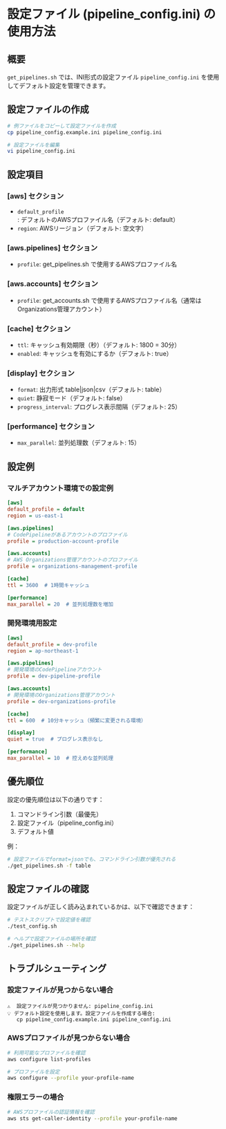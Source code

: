 # 設定ファイル (pipeline_config.ini) の使用方法

## 概要

`get_pipelines.sh` では、INI形式の設定ファイル `pipeline_config.ini` を使用してデフォルト設定を管理できます。

## 設定ファイルの作成

```bash
# 例ファイルをコピーして設定ファイルを作成
cp pipeline_config.example.ini pipeline_config.ini

# 設定ファイルを編集
vi pipeline_config.ini
```

## 設定項目

### [aws] セクション
- `default_profile`: デフォルトのAWSプロファイル名（デフォルト: default）
- `region`: AWSリージョン（デフォルト: 空文字）

### [aws.pipelines] セクション
- `profile`: get_pipelines.sh で使用するAWSプロファイル名

### [aws.accounts] セクション  
- `profile`: get_accounts.sh で使用するAWSプロファイル名（通常はOrganizations管理アカウント）

### [cache] セクション
- `ttl`: キャッシュ有効期限（秒）（デフォルト: 1800 = 30分）
- `enabled`: キャッシュを有効にするか（デフォルト: true）

### [display] セクション
- `format`: 出力形式 table|json|csv（デフォルト: table）
- `quiet`: 静寂モード（デフォルト: false）
- `progress_interval`: プログレス表示間隔（デフォルト: 25）

### [performance] セクション
- `max_parallel`: 並列処理数（デフォルト: 15）

## 設定例

### マルチアカウント環境での設定例

```ini
[aws]
default_profile = default
region = us-east-1

[aws.pipelines]
# CodePipelineがあるアカウントのプロファイル
profile = production-account-profile

[aws.accounts]
# AWS Organizations管理アカウントのプロファイル
profile = organizations-management-profile

[cache]
ttl = 3600  # 1時間キャッシュ

[performance]
max_parallel = 20  # 並列処理数を増加
```

### 開発環境用設定

```ini
[aws]
default_profile = dev-profile
region = ap-northeast-1

[aws.pipelines]
# 開発環境のCodePipelineアカウント
profile = dev-pipeline-profile

[aws.accounts]
# 開発環境のOrganizations管理アカウント
profile = dev-organizations-profile

[cache]
ttl = 600  # 10分キャッシュ（頻繁に変更される環境）

[display]
quiet = true  # プログレス表示なし

[performance]
max_parallel = 10  # 控えめな並列処理
```

## 優先順位

設定の優先順位は以下の通りです：

1. コマンドライン引数（最優先）
2. 設定ファイル（pipeline_config.ini）
3. デフォルト値

例：
```bash
# 設定ファイルでformat=jsonでも、コマンドライン引数が優先される
./get_pipelines.sh -f table
```

## 設定ファイルの確認

設定ファイルが正しく読み込まれているかは、以下で確認できます：

```bash
# テストスクリプトで設定値を確認
./test_config.sh

# ヘルプで設定ファイルの場所を確認
./get_pipelines.sh --help
```

## トラブルシューティング

### 設定ファイルが見つからない場合
```
⚠️  設定ファイルが見つかりません: pipeline_config.ini
💡 デフォルト設定を使用します。設定ファイルを作成する場合:
   cp pipeline_config.example.ini pipeline_config.ini
```

### AWSプロファイルが見つからない場合
```bash
# 利用可能なプロファイルを確認
aws configure list-profiles

# プロファイルを設定
aws configure --profile your-profile-name
```

### 権限エラーの場合
```bash
# AWSプロファイルの認証情報を確認
aws sts get-caller-identity --profile your-profile-name
```